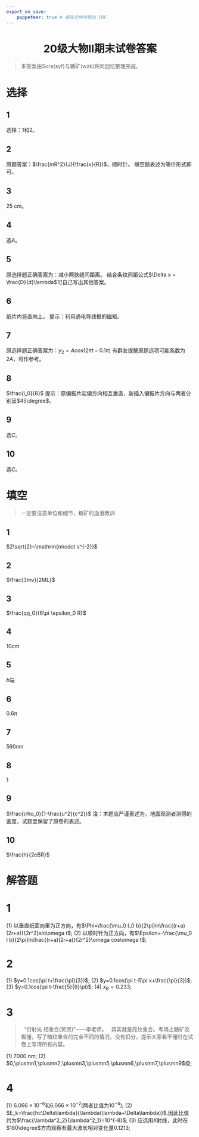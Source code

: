```yaml
---
export_on_save:
    puppeteer: true # 保存文件时导出 PDF
---
```


# <center>20级大物II期末试卷答案</center>

>本答案由Sora(syf)与糖矿(wzk)共同回忆整理完成。

# 选择

## 1

选择：1和2。

## 2
原题答案：$\frac{mR^2}{J}(\frac{v}{R})$，顺时针。
填空题表述为等价形式即可。

## 3

$25~\mathrm{cm}$。

## 4

选$A$。

## 5

原选择题正确答案为：减小两狭缝间距离。
结合条纹间距公式$\Delta x = \frac{D}{d}\lambda$可自己写出其他答案。

## 6

纸片内竖直向上。
提示：利用通电导线框的磁矩。

## 7

原选择题正确答案为：$y_2 = A cos(2\pi t-0.1\pi)$
有群友提醒原题选项可能系数为$2A$，可作参考。

## 8

$\frac{I_0}{8}$
提示：原偏振片起偏方向相互垂直，新插入偏振片方向与两者分别呈$45\degree$。

## 9

选$C$。

## 10

选$C$。

# 填空

>一定要注意单位和细节，糖矿的血泪教训

## 1

$2\sqrt{2}~\mathrm{m\cdot s^{-2}}$

## 2

$\frac{3mv}{2ML}$

## 3

$\frac{qq_0}{6\pi \epsilon_0 R}$

## 4

$10cm$

## 5

$b$端

## 6

$0.6\pi$

## 7

$590nm$

## 8

$1$

## 9

$\frac{\rho_0}{1-\frac{u^2}{c^2}}$
注：本题应严谨表述为，地面观测者测得的密度，试题里保留了原卷的表述。

## 10

$\frac{h}{2eBR}$

# 解答题

# 1

(1) 以垂直纸面向里为正方向，有$\Phi=\frac{\mu_0 I_0 b}{2\pi}ln\frac{(r+a)(2r+a)}{2r^2}sin\omega t$;
(2) 以顺时针为正方向，有$\Epsilon=-\frac{\mu_0 I b}{2\pi}ln\frac{(r+a)(2r+a)}{2r^2}\omega cos\omega t$;

# 2

(1) $y=0.1cos(\pi t+\frac{\pi}{3})$;
(2) $y=0.1cos(\pi t-5\pi x+\frac{\pi}{3})$;
(3) $y=0.1cos(\pi t-\frac{5}{6}\pi)$;
(4) $x_B=0.233$;

# 3

> &nbsp; “衍射光 相重合(笑哭)”——李老师。
> &nbsp; 其实就是亮纹重合。考场上糖矿没看懂，写了暗纹重合的完全不同的情况，没有扣分，提示大家看不懂时在试卷上写清所有内容。

(1) $7000~\mathrm{nm}$;
(2) $0,\plusmn1,\plusmn2,\plusmn3,\plusmn5,\plusmn6,\plusmn7,\plusmn9$级;

# 4

(1) $6.066\times 10^{-6}$和$6.066\times 10^{-2}$(两者比值为$10^{-4}$);
(2) $E_k=\frac{hc\Delta\lambda}{\lambda(\lambda+\Delta\lambda)}$,因此比值约为$\frac{\lambda^2_2}{\lambda^2_1}=10^{-8}$;
(3) 应选用$X$射线，此时在$180\degree$方向观察有最大波长相对变化量$0.1213$;